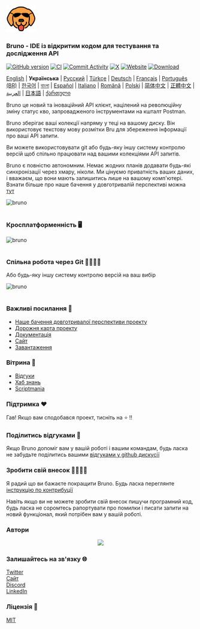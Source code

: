 <br />
<img src="../../assets/images/logo-shades-transparent.png" width="80"/>

### Bruno - IDE із відкритим кодом для тестування та дослідження API

[![GitHub version](https://badge.fury.io/gh/usebruno%2Fbruno.svg)](https://badge.fury.io/gh/usebruno%bruno)
[![CI](https://github.com/usebruno/bruno/actions/workflows/tests.yml/badge.svg?branch=main)](https://github.com/usebruno/bruno/actions/workflows/tests.yml)
[![Commit Activity](https://img.shields.io/github/commit-activity/m/usebruno/bruno)](https://github.com/usebruno/bruno/pulse)
[![X](https://img.shields.io/twitter/follow/use_bruno?style=social&logo=x)](https://twitter.com/use_bruno)
[![Website](https://img.shields.io/badge/Website-Visit-blue)](https://www.usebruno.com)
[![Download](https://img.shields.io/badge/Download-Latest-brightgreen)](https://www.usebruno.com/downloads)

[English](../../readme.md)
| **Українська**
| [Русский](./readme_ru.md)
| [Türkçe](./readme_tr.md)
| [Deutsch](./readme_de.md)
| [Français](./readme_fr.md)
| [Português (BR)](./readme_pt_br.md)
| [한국어](./readme_kr.md)
| [বাংলা](./readme_bn.md)
| [Español](./readme_es.md)
| [Italiano](./readme_it.md)
| [Română](./readme_ro.md)
| [Polski](./readme_pl.md)
| [简体中文](./readme_cn.md)
| [正體中文](./readme_zhtw.md)
| [العربية](./readme_ar.md)
| [日本語](./readme_ja.md)
| [ქართული](./readme_ka.md)

Bruno це новий та іноваційний API клієнт, націлений на революційну зміну статус кво, запровадженого інструментами на кшталт Postman.

Bruno зберігає ваші колекції напряму у теці на вашому диску. Він використовує текстову мову розмітки Bru для збереження інформації про ваші API запити.

Ви можете використовувати git або будь-яку іншу систему контролю версій щоб спільно працювати над вашими колекціями API запитів.

Bruno є повністю автономним. Немає жодних планів додавати будь-які синхронізації через хмару, ніколи. Ми цінуємо приватність ваших даних, і вважаєм, що вони мають залишитись лише на вашому комп'ютері. Взнати більше про наше бачення у довготривалій перспективі можна [тут](https://github.com/usebruno/bruno/discussions/269)

![bruno](/assets/images/landing-2.png) <br /><br />

### Кросплатформенність 🖥️

![bruno](/assets/images/run-anywhere.png) <br /><br />

### Спільна робота через Git 👩‍💻🧑‍💻

Або будь-яку іншу систему контролю версій на ваш вибір

![bruno](/assets/images/version-control.png) <br /><br />

### Важливі посилання 📌

- [Наше бачення довготривалої перспективи проекту](https://github.com/usebruno/bruno/discussions/269)
- [Дорожня карта проекту](https://github.com/usebruno/bruno/discussions/384)
- [Документація](https://docs.usebruno.com)
- [Сайт](https://www.usebruno.com)
- [Завантаження](https://www.usebruno.com/downloads)

### Вітрина 🎥

- [Відгуки](https://github.com/usebruno/bruno/discussions/343)
- [Хаб знань](https://github.com/usebruno/bruno/discussions/386)
- [Scriptmania](https://github.com/usebruno/bruno/discussions/385)

### Підтримка ❤️

Гав! Якщо вам сподобався проект, тисніть на ⭐ !!

### Поділитись відгуками 📣

Якщо Bruno допоміг вам у вашій роботі і вашим командам, будь ласка не забудьте поділитись вашими [відгуками у github дискусії](https://github.com/usebruno/bruno/discussions/343)

### Зробити свій внесок 👩‍💻🧑‍💻

Я радий що ви бажаєте покращити Bruno. Будь ласка переглянте [інструкцію по контрибуції](../contributing/contributing_ua.md)

Навіть якщо ви не можете зробити свій внесок пишучи програмний код, будь ласка не соромтесь рапортувати про помилки і писати запити на новий функціонал, який потрібен вам у вашій роботі.

### Автори

<div align="center">
    <a href="https://github.com/usebruno/bruno/graphs/contributors">
        <img src="https://contrib.rocks/image?repo=usebruno/bruno" />
    </a>
</div>

### Залишайтесь на зв'язку 🌐

[Twitter](https://twitter.com/use_bruno) <br />
[Сайт](https://www.usebruno.com) <br />
[Discord](https://discord.com/invite/KgcZUncpjq) <br />
[LinkedIn](https://www.linkedin.com/company/usebruno)

### Ліцензія 📄

[MIT](../../license.md)
